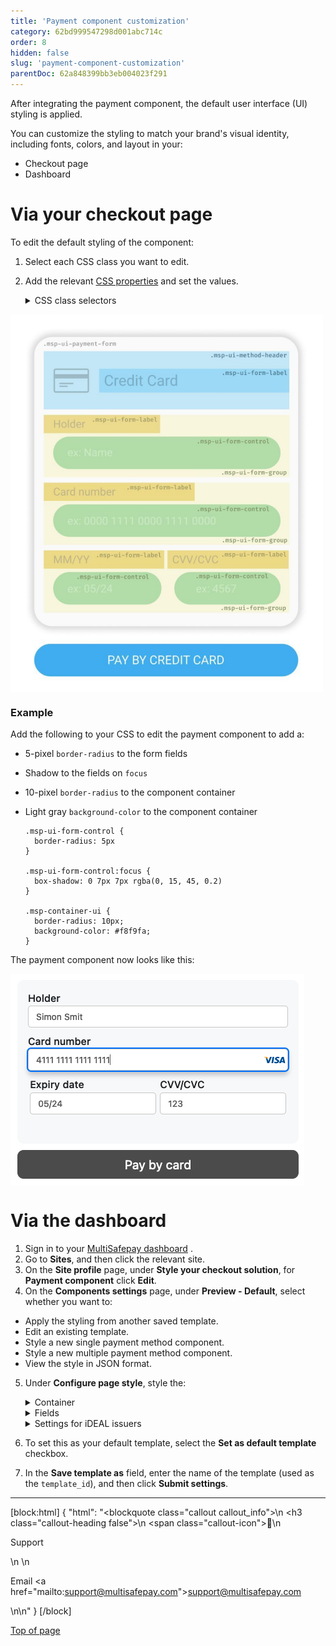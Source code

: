 ```yaml
---
title: 'Payment component customization'
category: 62bd999547298d001abc714c
order: 8
hidden: false
slug: 'payment-component-customization'
parentDoc: 62a848399bb3eb004023f291
---
```

After integrating the payment component, the default user interface (UI) styling is applied. 

You can customize the styling to match your brand's visual identity, including fonts, colors, and layout in your:

- Checkout page
- Dashboard

# Via your checkout page

To edit the default styling of the component:

1. Select each CSS class you want to edit.
2. Add the relevant <a href="https://developer.mozilla.org/en-US/docs/Web/CSS/CSS_Properties_Reference" target="_blank">CSS properties</a> <i class="fa fa-external-link" style="font-size:12px;color:#8b929e"></i> and set the values. 

    <details id="css-class-selectors">
    <summary>CSS class selectors</summary>
    <br>

    |CSS class|What it does|
    |---|---|
    |`.msp-container-ui`|Selects the payment component|
    |`.msp-ui-payment-form`|Selects the payment form|
    |`.msp-ui-method-header`|Selects the payment `.msp-ui-method-image` and heading|
    |`.msp-ui-method-image`|Selects the payment method logo|
    |`.msp-ui-form-group`|Contains the `.msp-ui-form-control` and `.msp-ui-form-label`|
    |`.msp-ui-form-label`|Selects the field labels in the payment form|
    |`.msp-ui-form-control`|Selects the fields in the payment form|
    |`.msp-ui-row`|Contains two `.msp-ui-col-2` elements|
    |`.msp-ui-col-2`|Contains `.msp-ui-form-group`|
    |`.msp-ui-separator`|Selects the space before and after the form fields|

    </details>

<img src="https://raw.githubusercontent.com/MultiSafepay/docs/master/static/diagrams/svg/CCC_CSS.svg" width="500" align="center"/>

### Example

Add the following to your CSS to edit the payment component to add a: 

- 5-pixel `border-radius` to the form fields
- Shadow to the fields on `focus`
- 10-pixel `border-radius` to the component container
- Light gray `background-color` to the component container

  ```
  .msp-ui-form-control {
    border-radius: 5px
  }

  .msp-ui-form-control:focus {
    box-shadow: 0 7px 7px rgba(0, 15, 45, 0.2)
  }

  .msp-container-ui {
    border-radius: 10px;
    background-color: #f8f9fa;
  }
  ```

The payment component now looks like this:

<img src="https://raw.githubusercontent.com/MultiSafepay/docs/master/static/img/Screenshot-Payment-Component.png" align ="center"/>
<br>

# Via the dashboard

1. Sign in to your <a href="https://merchant.multisafepay.com" target="_blank">MultiSafepay dashboard</a> <i class="fa fa-external-link" style="font-size:12px;color:#8b929e"></i>.
2. Go to **Sites**, and then click the relevant site.
3. On the **Site profile** page, under **Style your checkout solution**, for **Payment component** click **Edit**. 
4. On the **Components settings** page, under **Preview - Default**, select whether you want to:
- Apply the styling from another saved template.
- Edit an existing template. 
- Style a new single payment method component.
- Style a new multiple payment method component. 
- View the style in JSON format. 
5. Under **Configure page style**, style the:  

    <details id="container">
    <summary>Container</summary>
    <br>


    - To set the color of the container background, in the **Background color** field, enter the <a href="https://www.w3schools.com/colors/colors_picker.asp" target="_blank">Hex color</a> <i class="fa fa-external-link" style="font-size:12px;color:#8b929e"></i>. 
    - To set the font for the field labels, from the **Font family** list, select a font.

    </details> 

    <details id="fields">
    <summary>Fields</summary>
    <br>

    - Set the <a href="https://www.w3schools.com/colors/colors_picker.asp" target="_blank">Hex color</a> <i class="fa fa-external-link" style="font-size:12px;color:#8b929e"></i> for the background, placeholder text, label text, text entered by the customer, and the borders. 
    - Set the <a href="https://www.w3schools.com/cssref/css_units.php" target="_blank">size in pixels (px)</a> <i class="fa fa-external-link" style="font-size:12px;color:#8b929e"></i> for the labels, font, border radius, and box shadow.

    </details>

    <details id="settings-for-ideal-issuers">
    <summary>Settings for iDEAL issuers</summary>
    <br>

   - To add the default padding, border, and labels for the issuers container, select the **Embed mode** checkbox. 
   - To specify the layout of the issuers, from the **iDEAL issuer selection** list, choose **Select button**, **List**, or **Dropdown**. 

   </details>

 6. To set this as your default template, select the **Set as default template** checkbox. 

7. In the **Save template as** field, enter the name of the template (used as the `template_id`), and then click **Submit settings**.

---

[block:html]
{
  "html": "<blockquote class=\"callout callout_info\">\n    <h3 class=\"callout-heading false\">\n        <span class=\"callout-icon\">💬</span>\n        <p>Support</p>\n    </h3>\n    <p>Email <a href=\"mailto:support@multisafepay.com\">support@multisafepay.com</a></p>\n</blockquote>\n"
}
[/block]

[Top of page](#)